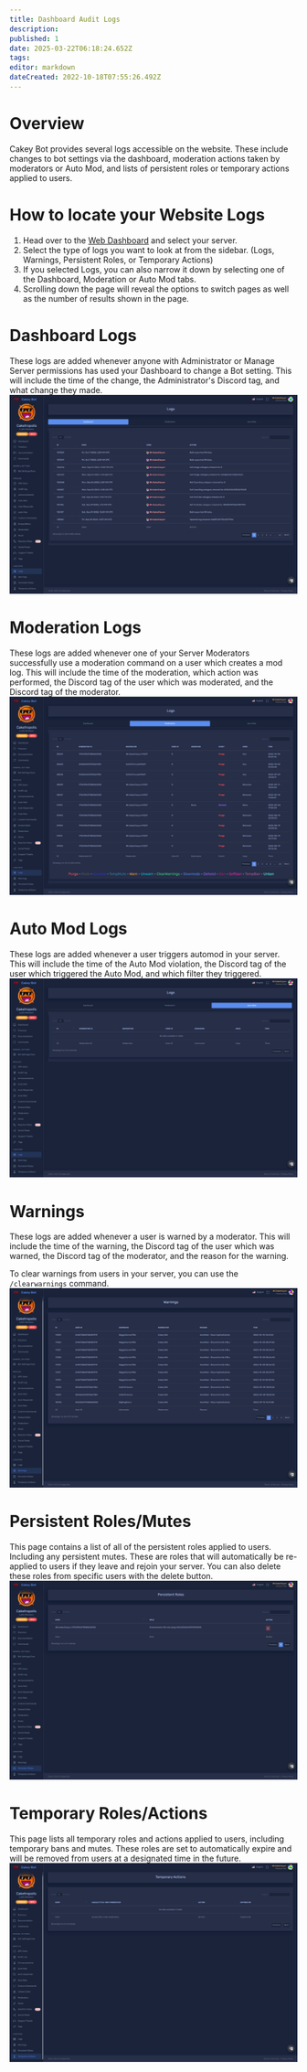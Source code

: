 ```yaml
---
title: Dashboard Audit Logs
description: 
published: 1
date: 2025-03-22T06:18:24.652Z
tags: 
editor: markdown
dateCreated: 2022-10-18T07:55:26.492Z
---
```


# Overview
Cakey Bot provides several logs accessible on the website. These include changes to bot settings via the dashboard, moderation actions taken by moderators or Auto Mod, and lists of persistent roles or temporary actions applied to users.

# How to locate your Website Logs
1. Head over to the [Web Dashboard](https://cakey.bot/dashboard/public) and select your server.
2. Select the type of logs you want to look  at from the sidebar. (Logs, Warnings, Persistent Roles, or Temporary Actions)
3. If you selected Logs, you can also narrow it down by selecting one of the Dashboard, Moderation or Auto Mod tabs.
4. Scrolling down the page will reveal the options to switch pages as well as the number of results shown in the page.

# Dashboard Logs
These logs are added whenever anyone with Administrator or Manage Server permissions has used your Dashboard to change a Bot setting. This will include the time of the change, the Administrator's Discord tag, and what change they made.
![](/logs1.png)

# Moderation Logs
These logs are added whenever one of your Server Moderators successfully use a moderation command on a user which creates a mod log. This will include the time of the moderation, which action was performed, the Discord tag of the user which was moderated, and the Discord tag of the moderator.
![](/logs2.png)

# Auto Mod Logs
These logs are added whenever a user triggers automod in your server. This will include the time of the Auto Mod violation, the Discord tag of the user which triggered the Auto Mod, and which filter they triggered.
![](/logs3.png)

# Warnings
These logs are added whenever a user is warned by a moderator. This will include the time of the warning, the Discord tag of the user which was warned, the Discord tag of the moderator, and the reason for the warning.

To clear warnings from users in your server, you can use the `/clearwarnings` command.
![](/logs4.png)

# Persistent Roles/Mutes
This page contains a list of all of the persistent roles applied to users. Including any persistent mutes. These are roles that will automatically be re-applied to users if they leave and rejoin your server. You can also delete these roles from specific users with the delete button.
![](/logs5.png)

# Temporary Roles/Actions
This page lists all temporary roles and actions applied to users, including temporary bans and mutes. These roles are set to automatically expire and will be removed from users at a designated time in the future.
![](/logs6.png)